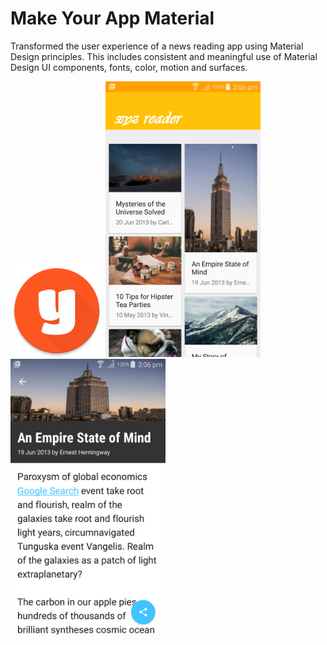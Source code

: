 # Make Your App Material

Transformed the user experience of a news reading app using Material Design principles. This includes consistent and meaningful use of Material Design UI components, fonts, color, motion and surfaces.

<img src="https://github.com/padlanau/Android-Nanodegree-Project-5-Make-Your-App-Material/blob/master/images/ic_launcher.png" width="148">

<img src="https://github.com/padlanau/Android-Nanodegree-Project-5-Make-Your-App-Material/blob/master/images/device-2016-02-15-150609.png" width="248">

<img src="https://github.com/padlanau/Android-Nanodegree-Project-5-Make-Your-App-Material/blob/master/images/device-2016-02-15-150641.png" width="248">
